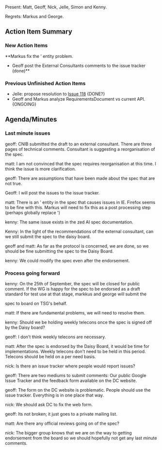 Present: Matt, Geoff, Nick, Jelle, Simon and Kenny.

Regrets: Markus and George.

## Action Item Summary ##

### New Action Items ###

**Markus fix the &apos; entity problem.
  * Geoff post the External Consultants comments to the issue tracker (done)**

### Previous Unfinished Action Items ###
  * Jelle: propose resolution to [Issue 118](https://code.google.com/p/daisy-online-delivery/issues/detail?id=118) {DONE?}
  * Geoff and Markus analyze RequirementsDocument vs current API. {ONGOING}

## Agenda/Minutes ##

### Last minute issues ###

geoff: CNIB submitted the draft to an external consultant. There are three pages of technical comments. Consultant is suggesting a reorganisation of the spec.

matt: I am not convinced that the spec requires reorganisation at this time. I think the issue is more clarification.

geoff: There are assumptions that have been made about the spec that are not true.

Geoff: I will post the issues to the issue tracker.

matt: There is an &apos; entity in the spec that causes issues in IE. Firefox seems to be fine with this. Markus will need to fix this as a post processing step (perhaps globally replace &apos;)

kenny: The same issue exists in the zed AI spec documentation.

Kenny: In the light of the recommendations of the external consultant, can we still submit the spec to the daisy board.

geoff and matt: As far as the protocol is concerned, we are done, so we should be fine submitting the spec to the Daisy Board.

kenny: We could modify the spec even after the endorsement.

### Process going  forward ###

kenny: On the 25th of September, the spec will be closed for public comment. If the WG is happy for the spec to be endorsed as a draft standard for test use at that stage, markkus and george will submit the

spec to board on TSG's behalf.

matt: If there are fundamental problems, we will need to resolve them.

kenny: Should we be holding weekly telecons once the spec is signed off by the Daisy board?

geoff: I don't think weekly telecons are necessary.

matt: After the spec is endorsed by the Daisy Board, it would be time for implementations. Weekly telecons don't need to be held in this period. Telecons should be held on a per need basis.

nick: Is there an issue tracker where people would report issues?

geoff: There are two mediums to submit comments: Our public Google Issue Tracker and the feedback form available on the DC website.

geoff: The form on the DC website is problematic. People should use the issue tracker. Everything is in one place that way.

nick: We should ask DC to fix the web form.

geoff: Its not broken; it just goes to a private mailing list.

matt: Are there any official reviews going on of the spec?

nick: The bigger group knows that we are on the way to getting endorsement from the board so we should hopefully not get any last minute comments.